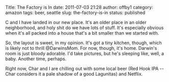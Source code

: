 Title: The Factory is In
date: 2011-07-03 21:28
author: offby1
category: amazon
tags: beer, seattle
slug: the-factory-is-in
status: published

C and I have landed in our new place. It\'s an older place in an older neighborhood, and holy shit do we have lots of stuff. It\'s especially obvious when it\'s all packed into a house that\'s a bit smaller than we started with.

So, the layout is sweet, in my opinion. It\'s got a tiny kitchen, though, which is likely not to thrill \@DarwinsMom. For now, though, it\'s home. Darwin\'s room is just bloody adorable. I\'d take pictures, but he\'s sleeping like, well, a baby. Another time, perhaps.

Right now, Char and I are chilling out with some local beer (Red Hook IPA \-- Char considers it a pale shadow of a good Lagunitas) and Netflix.

